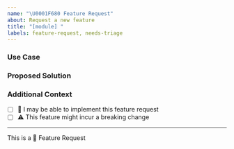 ```yaml
---
name: "\U0001F680 Feature Request"
about: Request a new feature
title: "[module] "
labels: feature-request, needs-triage
---
```

<!-- Short description of the feature you are proposing: -->



### Use Case
<!-- Why do you need this feature? -->



### Proposed Solution
<!-- You can give rough idea in plain English how this can be achieved. If you can give code snippets, that's even better. -->



### Additional Context



- [ ] :wave: I may be able to implement this feature request
- [ ] :warning: This feature might incur a breaking change

---

This is a :rocket: Feature Request